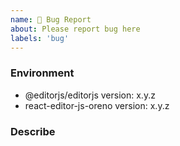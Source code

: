 ```yaml
---
name: 🐛 Bug Report
about: Please report bug here
labels: 'bug'
---
```


### Environment

<!-- Please type package version -->

- @editorjs/editorjs version: x.y.z
- react-editor-js-oreno version: x.y.z

### Describe

<!-- Describe bug in detail -->

